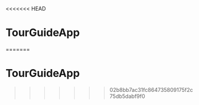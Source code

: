 <<<<<<< HEAD
# TourGuideApp
=======
# TourGuideApp
>>>>>>> 02b8bb7ac31fc864735809175f2c75db5dabf9f0
